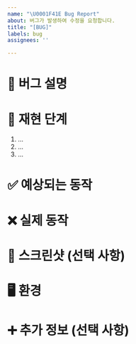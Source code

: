 ```yaml
---
name: "\U0001F41E Bug Report"
about: 버그가 발생하여 수정을 요청합니다.
title: "[BUG]"
labels: bug
assignees: ''

---
```


# 🐛 버그 설명
<!---버그가 무엇인지, 어떤 동작을 기대했는데 다르게 나타났는지 명확하게 설명해 주세요.--->

# 👣 재현 단계
<!---버그를 재현하기 위한 구체적인 단계를 알려주세요.--->
1. ...
2. ...
3. ...

# ✅ 예상되는 동작
<!---버그가 발생하지 않았을 때 어떤 동작을 기대했는지 설명해 주세요.--->

# ❌ 실제 동작
<!---버그가 발생했을 때 실제로 어떤 동작이 나타났는지 설명해 주세요. (예: 에러 메시지, UI 깨짐 등)--->

# 📸 스크린샷 (선택 사항)
<!---버그를 더 명확하게 보여줄 수 있는 스크린샷이나 동영상을 첨부해 주세요.--->

# 🖥️ 환경
<!---
버그가 발생한 환경에 대한 정보를 알려주세요.

* 운영체제: [예: macOS Sonoma 14.4.1, Windows 11, Ubuntu 22.04]
* 브라우저: [예: Chrome 125.0.6422.112, Firefox 126.0, Safari 17.4.1]
* 애플리케이션 버전/커밋: [예: v1.2.3, commit abcdef1]
* 기타 관련 정보: (예: Node.js 버전, Python 버전, 특정 라이브러리 버전 등)

--->

# ➕ 추가 정보 (선택 사항)
<!---버그와 관련하여 추가하고 싶은 내용이 있다면 여기에 작성해 주세요.--->

